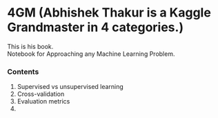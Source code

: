 # 4GM (Abhishek Thakur is a Kaggle Grandmaster in 4 categories.)
This is his book.  
Notebook for Approaching any Machine Learning Problem.

### Contents
1. Supervised vs unsupervised learning
2. Cross-validation
3. Evaluation metrics
4. 
